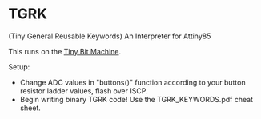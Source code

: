 # TGRK
(Tiny General Reusable Keywords) An Interpreter for Attiny85

This runs on the [Tiny Bit Machine](https://hackaday.io/project/197267-tiny-bit-machine).

Setup: 
* Change ADC values in "buttons()" function according to your button resistor ladder values,
flash over ISCP. 
* Begin writing binary TGRK code! Use the TGRK_KEYWORDS.pdf cheat sheet.
